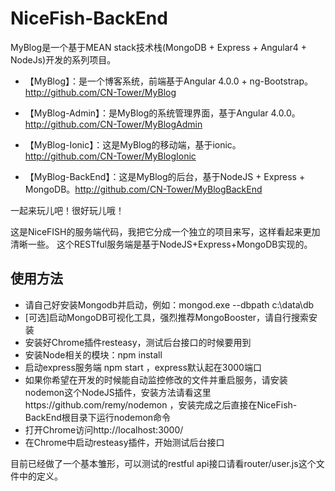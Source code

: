 # NiceFish-BackEnd

MyBlog是一个基于MEAN stack技术栈(MongoDB + Express + Angular4 + NodeJs)开发的系列项目。

- 【MyBlog】：是一个博客系统，前端基于Angular 4.0.0 + ng-Bootstrap。http://github.com/CN-Tower/MyBlog

- 【MyBlog-Admin】：是MyBlog的系统管理界面，基于Angular 4.0.0。http://github.com/CN-Tower/MyBlogAdmin

- 【MyBlog-Ionic】：这是MyBlog的移动端，基于ionic。http://github.com/CN-Tower/MyBlogIonic

- 【MyBlog-BackEnd】：这是MyBlog的后台，基于NodeJS + Express + MongoDB。http://github.com/CN-Tower/MyBlogBackEnd

一起来玩儿吧！很好玩儿哦！

这是NiceFISH的服务端代码，我把它分成一个独立的项目来写，这样看起来更加清晰一些。
这个RESTful服务端是基于NodeJS+Express+MongoDB实现的。

## 使用方法
- 请自己好安装Mongodb并启动，例如：mongod.exe --dbpath c:\data\db
- [可选]启动MongoDB可视化工具，强烈推荐MongoBooster，请自行搜索安装
- 安装好Chrome插件resteasy，测试后台接口的时候要用到
- 安装Node相关的模块：npm install
- 启动express服务端 npm start ，express默认起在3000端口
- 如果你希望在开发的时候能自动监控修改的文件并重启服务，请安装nodemon这个NodeJS插件，安装方法请看这里https://github.com/remy/nodemon ，安装完成之后直接在NiceFish-BackEnd根目录下运行nodemon命令
- 打开Chrome访问http://localhost:3000/
- 在Chrome中启动resteasy插件，开始测试后台接口

目前已经做了一个基本雏形，可以测试的restful api接口请看router/user.js这个文件中的定义。